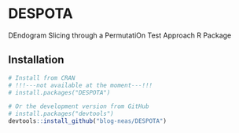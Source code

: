 # DESPOTA
DEndogram Slicing through a PermutatiOn Test Approach R Package

## Installation

``` r
# Install from CRAN 
# !!!---not available at the moment---!!!
# install.packages("DESPOTA")

# Or the development version from GitHub
# install.packages("devtools")
devtools::install_github("blog-neas/DESPOTA")
```
